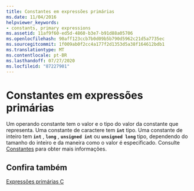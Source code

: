 ```yaml
---
title: Constantes em expressões primárias
ms.date: 11/04/2016
helpviewer_keywords:
- constants, primary expressions
ms.assetid: 11af9f60-ed5d-4860-b3e7-b91d88a05706
ms.openlocfilehash: 90aff123ccb7b0d09b5b790d5962c21d5a7735ec
ms.sourcegitcommit: 1f009ab0f2cc4a177f2d1353d5a38f164612bdb1
ms.translationtype: MT
ms.contentlocale: pt-BR
ms.lasthandoff: 07/27/2020
ms.locfileid: "87227901"
---
```

# <a name="constants-in-primary-expressions"></a>Constantes em expressões primárias

Um operando constante tem o valor e o tipo do valor da constante que representa. Uma constante de caractere tem **`int`** tipo. Uma constante de inteiro tem **`int`** , **`long`** , **`unsigned int`** ou **`unsigned long`** tipo, dependendo do tamanho do inteiro e da maneira como o valor é especificado. Consulte [Constantes](../c-language/c-constants.md) para obter mais informações.

## <a name="see-also"></a>Confira também

[Expressões primárias C](../c-language/c-primary-expressions.md)
